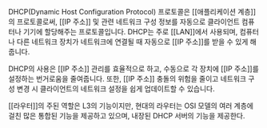 DHCP(Dynamic Host Configuration Protocol) 프로토콜은 [[애플리케이션 계층]]의 프로토콜로써, [[IP 주소]] 및 관련 네트워크 구성 정보를 자동으로 클라이언트 컴퓨터나 기기에 할당해주는 프로토콜입니다. DHCP는 주로 [[LAN]]에서 사용되며, 컴퓨터나 다른 네트워크 장치가 네트워크에 연결될 때 자동으로 [[IP 주소]]를 받을 수 있게 해줍니다.

DHCP의 사용은 [[IP 주소]] 관리를 효율적으로 하고, 수동으로 각 장치에 [[IP 주소]]를 설정하는 번거로움을 줄여줍니다. 또한, [[IP 주소]] 충돌의 위험을 줄이고 네트워크 구성 변경 시 클라이언트의 네트워크 설정을 쉽게 업데이트할 수 있습니다.

[[라우터]]의 주된 역할은 L3의 기능이지만, 현대의 라우터는 OSI 모델의 여러 계층에 걸친 많은 통합된 기능을 제공하고 있으며, 내장된 DHCP 서버의 기능을 제공한다.